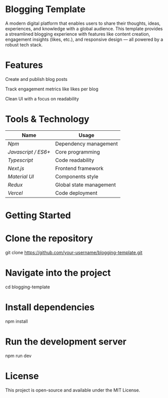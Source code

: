 # Blogging Template

A modern digital platform that enables users to share their thoughts, ideas, experiences, and knowledge with a global audience. This template provides a streamlined blogging experience with features like content creation, engagement insights (likes, etc.), and responsive design — all powered by a robust tech stack.

# Features

Create and publish blog posts

Track engagement metrics like likes per blog

Clean UI with a focus on readability

# Tools & Technology

| Name                | Usage                   |
| ------------------- | ----------------------- |
| _Npm_               | Dependency management   |
| _Javascript / ES6+_ | Core programming        |
| _Typescript_        | Code readability        |
| _Next.js_           | Frontend framework      |
| _Material UI_       | Components style        |
| _Redux_             | Global state management |
| _Vercel_            | Code deployment         |

# Getting Started

# Clone the repository

git clone https://github.com/your-username/blogging-template.git

# Navigate into the project

cd blogging-template

# Install dependencies

npm install

# Run the development server

npm run dev

# License

This project is open-source and available under the MIT License.
